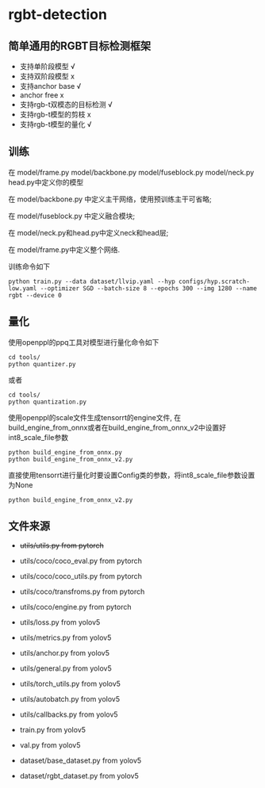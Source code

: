 # rgbt-detection

## 简单通用的RGBT目标检测框架
* 支持单阶段模型 √
* 支持双阶段模型 x
* 支持anchor base √
* anchor free x
* 支持rgb-t双模态的目标检测 √
* 支持rgb-t模型的剪枝 x
* 支持rgb-t模型的量化 √

## 训练
在 model/frame.py model/backbone.py model/fuseblock.py model/neck.py head.py中定义你的模型

在 model/backbone.py 中定义主干网络，使用预训练主干可省略;

在 model/fuseblock.py 中定义融合模块;

在 model/neck.py和head.py中定义neck和head层;

在 model/frame.py中定义整个网络.

训练命令如下
```
python train.py --data dataset/llvip.yaml --hyp configs/hyp.scratch-low.yaml --optimizer SGD --batch-size 8 --epochs 300 --img 1280 --name rgbt --device 0
```
## 量化
使用openppl的ppq工具对模型进行量化命令如下
```
cd tools/
python quantizer.py
```
或者
```
cd tools/
python quantization.py
```
使用openppl的scale文件生成tensorrt的engine文件, 在build_engine_from_onnx或者在build_engine_from_onnx_v2中设置好int8_scale_file参数
```
python build_engine_from_onnx.py
python build_engine_from_onnx_v2.py
```
直接使用tensorrt进行量化时要设置Config类的参数，将int8_scale_file参数设置为None
```
python build_engine_from_onnx_v2.py
```
## 文件来源
* ~~utils/utils.py from pytorch~~
* utils/coco/coco_eval.py from pytorch
* utils/coco/coco_utils.py from pytorch
* utils/coco/transfroms.py from pytorch
* utils/coco/engine.py from pytorch

* utils/loss.py from yolov5
* utils/metrics.py from yolov5
* utils/anchor.py from yolov5
* utils/general.py from yolov5
* utils/torch_utils.py from yolov5
* utils/autobatch.py from yolov5
* utils/callbacks.py from yolov5
* train.py from yolov5
* val.py from yolov5
* dataset/base_dataset.py from yolov5
* dataset/rgbt_dataset.py from yolov5






